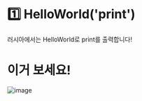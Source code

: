# 1️⃣ HelloWorld('print')
러시아에서는 HelloWorld로 print를 출력합니다!

# 이거 보세요!
![image](https://github.com/handmake/HelloWorld-print-/assets/115622801/127c1c9c-98a7-46d4-853c-9ad8f33c962d)

